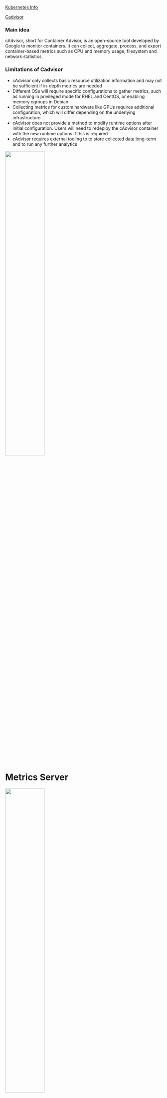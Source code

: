 [Kubernetes Info](https://github.com/YaniKyr/5G_Autoscaling_Notes/blob/main/papers/Toward_Highly_Scalable_Load_Balancing_in_Kubernetes_Clusters.pdf)


[Cadvisor](https://www.kubecost.com/kubernetes-devops-tools/cadvisor/)
### Main idea

cAdvisor, short for Container Advisor, is an open-source tool developed by Google to monitor containers. It can collect, aggregate, process, and export container-based metrics such as CPU and memory usage, filesystem and network statistics.

### Limitations of Cadvisor
- cAdvisor only collects basic resource utilization information and may not be sufficient if in-depth metrics are needed
- Different OSs will require specific configurations to gather metrics, such as running in privileged mode for RHEL and CentOS, or enabling memory cgroups in Debian
- Collecting metrics for custom hardware like GPUs requires additional configuration, which will differ depending on the underlying infrastructure
- cAdvisor does not provide a method to modify runtime options after initial configuration. Users will need to redeploy the cAdvisor container with the new runtime options if this is required
- cAdvisor requires external tooling to to store collected data long-term and to run any further analytics

<img src="https://github.com/YaniKyr/Thesis_Notes/blob/main/SharedScreenshot.jpg"  width="50%" height="50%">


# Metrics Server

<img src="https://github.com/YaniKyr/Thesis_Notes/blob/main/SharedScreenshot1.jpg"  width="50%" height="50%">

Metrics Server is a scalable, efficient source of container resource metrics for Kubernetes built-in autoscaling pipelines.

Metrics Server collects resource metrics from Kubelets and exposes them in Kubernetes apiserver through Metrics API for use by Horizontal Pod Autoscaler and Vertical Pod Autoscaler. [Metrics Server](https://kubernetes-sigs.github.io/metrics-server/)

- **Kubelet**. Provides node/pod/container resource usage information (cAdvisor will be slimmed down to provide only core system metrics). Kubelet acts as a node-level and application-level metrics collector as opposed to cAdvisor responsible for cluster-wide metrics.
- **Resource estimator**. Runs as a DaemonSet that turns raw usage values collected from Kubelet into resource estimates ready for the use by schedulers or HPA to maintain the desired state of the cluster.
-** Metrics-server**. This is a mini-version of Heapster (Heapster is now deprecated) that was previously used as the main monitoring solution on top of cAdvisor for collecting Prometheus-format metrics. Metrics-server stores only the latest metrics values scraped from Kubelet and cAdvisor locally and has no sinks (i.e., does not store historical data).
- **Master Metrics API**. Metrics Server exposes the master metrics API via the Discovery summarizer to external clients.
- **The API server**. The server responsible for serving the master metrics API.                  
Metrics Server is not meant for non-autoscaling purposes

[Kubernetes Cluster using Docker Desktop](https://medium.com/womenintechnology/create-a-kubernetes-cluster-using-docker-desktop-72b493f3faa8)

## Some Sum up

Cadvisor captures the state and returns the data of containers. It is container based. 
Metrics Api has access to K8s control plane. Collects resource metrics from Kubelets and exposes them in Kubernetes apiserver through Metrics API. 

Proposal: Metrics pipeline utilizes both metrics api and Cadvisor
In a local-worker node point of view, Cadvisor collects reports and posts thme in kubelet. Then metrics api exposes the data from kubelet to API server (control plane). [Metrics Pipeline](https://kubernetes.io/docs/tasks/debug/debug-cluster/resource-metrics-pipeline/)

<img src="https://github.com/YaniKyr/Thesis_Notes/blob/main/SharedScreenshot2.jpg"  width="50%" height="50%">



The question of whether Metrics Server is better than cAdvisor depends on your specific use case and requirements. Both Metrics Server and cAdvisor serve similar but slightly different purposes in the realm of container monitoring within Kubernetes clusters.

## A brief comparison:

- Functionality:
* Metrics Server: Metrics Server is primarily designed to gather resource usage metrics (such as CPU and memory) from Kubernetes nodes and pods. It provides aggregated metrics, which are useful for autoscaling purposes and general cluster monitoring.
* cAdvisor: cAdvisor (Container Advisor) is more focused on providing detailed container-level metrics, including resource usage, performance statistics, and information about running processes within containers.

- Integration with Kubernetes:
* Metrics Server: Metrics Server is tightly integrated with Kubernetes and is the recommended way to gather resource metrics for Horizontal Pod Autoscaler and Vertical Pod Autoscaler.
* cAdvisor: cAdvisor can be run as a standalone service or as part of a Kubernetes cluster. It's typically deployed as a node-level agent and collects metrics directly from the Docker daemon or container runtime.

- Resource Usage:
* Metrics Server: Metrics Server is lightweight and optimized for collecting resource usage metrics at scale in Kubernetes clusters.
* cAdvisor: cAdvisor collects detailed metrics at the container level, which may be more resource-intensive compared to Metrics Server, especially in larger clusters.

- Granularity:
*  Metrics Server: Metrics Server provides aggregated metrics at the node and pod level, suitable for cluster-level monitoring and autoscaling decisions.
*  cAdvisor: cAdvisor provides detailed metrics at the container level, offering more granularity for monitoring and troubleshooting individual containers.

In summary, if you're primarily interested in gathering high-level resource usage metrics for autoscaling and cluster monitoring within Kubernetes, Metrics Server is a good choice. However, if you need more detailed container-level metrics or want to monitor containers outside of Kubernetes, cAdvisor may be a better fit. In some cases, both Metrics Server and cAdvisor can be used together to achieve comprehensive monitoring and resource management within Kubernetes clusters.


